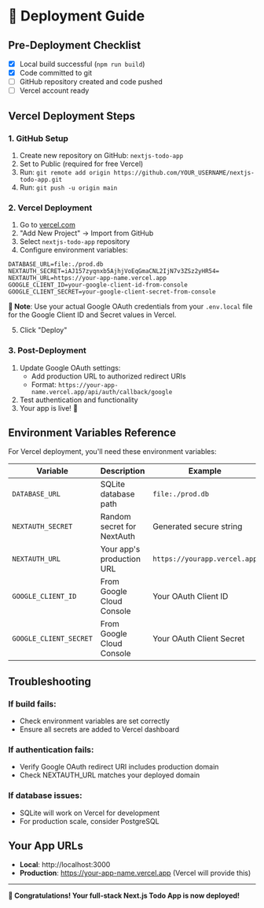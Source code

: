 # 🚀 Deployment Guide

## Pre-Deployment Checklist
- [x] Local build successful (`npm run build`)
- [x] Code committed to git
- [ ] GitHub repository created and code pushed
- [ ] Vercel account ready

## Vercel Deployment Steps

### 1. GitHub Setup
1. Create new repository on GitHub: `nextjs-todo-app`
2. Set to Public (required for free Vercel)
3. Run: `git remote add origin https://github.com/YOUR_USERNAME/nextjs-todo-app.git`
4. Run: `git push -u origin main`

### 2. Vercel Deployment
1. Go to [vercel.com](https://vercel.com)
2. "Add New Project" → Import from GitHub
3. Select `nextjs-todo-app` repository
4. Configure environment variables:

```env
DATABASE_URL=file:./prod.db
NEXTAUTH_SECRET=iAJ157zyqnxb5AjhjVoEqGmaCNL2IjN7v3ZSz2yHR54=
NEXTAUTH_URL=https://your-app-name.vercel.app
GOOGLE_CLIENT_ID=your-google-client-id-from-console
GOOGLE_CLIENT_SECRET=your-google-client-secret-from-console
```

**📝 Note**: Use your actual Google OAuth credentials from your `.env.local` file for the Google Client ID and Secret values in Vercel.

5. Click "Deploy"

### 3. Post-Deployment
1. Update Google OAuth settings:
   - Add production URL to authorized redirect URIs
   - Format: `https://your-app-name.vercel.app/api/auth/callback/google`
2. Test authentication and functionality
3. Your app is live! 🎉

## Environment Variables Reference

For Vercel deployment, you'll need these environment variables:

| Variable | Description | Example |
|----------|-------------|---------|
| `DATABASE_URL` | SQLite database path | `file:./prod.db` |
| `NEXTAUTH_SECRET` | Random secret for NextAuth | Generated secure string |
| `NEXTAUTH_URL` | Your app's production URL | `https://yourapp.vercel.app` |
| `GOOGLE_CLIENT_ID` | From Google Cloud Console | Your OAuth Client ID |
| `GOOGLE_CLIENT_SECRET` | From Google Cloud Console | Your OAuth Client Secret |

## Troubleshooting

### If build fails:
- Check environment variables are set correctly
- Ensure all secrets are added to Vercel dashboard

### If authentication fails:
- Verify Google OAuth redirect URI includes production domain
- Check NEXTAUTH_URL matches your deployed domain

### If database issues:
- SQLite will work on Vercel for development
- For production scale, consider PostgreSQL

## Your App URLs
- **Local**: http://localhost:3000
- **Production**: https://your-app-name.vercel.app (Vercel will provide this)

---

**🎉 Congratulations! Your full-stack Next.js Todo App is now deployed!** 